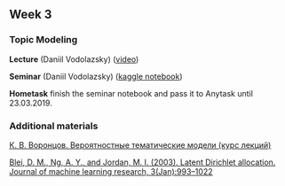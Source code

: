 ## Week 3 ##
### Topic Modeling ###

**Lecture** (Daniil Vodolazsky) ([video](https://yadi.sk/i/xMWJOYe8GLn4_A))

**Seminar** (Daniil Vodolazsky) ([kaggle notebook](https://www.kaggle.com/s231644/topic-modeling-on-hillary-clinton-s-emails))

**Hometask** finish the seminar notebook and pass it to Anytask until 23.03.2019.

### Additional materials ###

[К. В. Воронцов. Вероятностные тематические модели (курс лекций)](http://www.machinelearning.ru/wiki/index.php?title=%D0%92%D0%B5%D1%80%D0%BE%D1%8F%D1%82%D0%BD%D0%BE%D1%81%D1%82%D0%BD%D1%8B%D0%B5_%D1%82%D0%B5%D0%BC%D0%B0%D1%82%D0%B8%D1%87%D0%B5%D1%81%D0%BA%D0%B8%D0%B5_%D0%BC%D0%BE%D0%B4%D0%B5%D0%BB%D0%B8_%28%D0%BA%D1%83%D1%80%D1%81_%D0%BB%D0%B5%D0%BA%D1%86%D0%B8%D0%B9%2C_%D0%9A.%D0%92.%D0%92%D0%BE%D1%80%D0%BE%D0%BD%D1%86%D0%BE%D0%B2%29)

[Blei, D. M., Ng, A. Y., and Jordan, M. I. (2003). Latent Dirichlet allocation. Journal of machine learning research, 3(Jan):993–1022](http://www.jmlr.org/papers/volume3/blei03a/blei03a.pdf)
